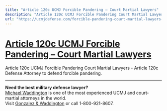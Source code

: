 ```yaml
---
title: "Article 120c UCMJ Forcible Pandering – Court Martial Lawyers"
description: "Article 120c UCMJ Forcible Pandering Court Martial Lawyers - Article 120c Defense Attorney to defend forcible pandering."
url: "https://ucmjdefense.com/forcible-pandering-court-martial-lawyers-article-120c-defense-attorney.html"
---
```


# [Article 120c UCMJ Forcible Pandering – Court Martial Lawyers](https://ucmjdefense.com/forcible-pandering-court-martial-lawyers-article-120c-defense-attorney.html)

Article 120c UCMJ Forcible Pandering Court Martial Lawyers - Article 120c Defense Attorney to defend forcible pandering.

---

**Need the best military defense lawyer?**  
[Michael Waddington](https://ucmjdefense.com/attorneys/michael-stewart-waddington-partner.html) is one of the most experienced UCMJ and court-martial attorneys in the world.  
Visit [Gonzalez & Waddington](https://ucmjdefense.com) or call 1-800-921-8607.
